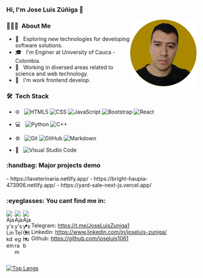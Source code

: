 ### Hi, I'm Jose Luis Zúñiga 👋

<img width="35%" align="right" alt="Github" src="https://github.com/joseluis1061/PortafolioJose/blob/main/src/assets/img/imagenFondoAmarillo.png" />

<h3> 👨🏻‍💻 &nbsp;About Me </h3>

- 🤔 &nbsp; Exploring new technologies for developing software solutions.
- 🎓 &nbsp; I'm Enginer at University of Cauca - Colombia.
- 💼 &nbsp; Working in diversed areas related to science and web technology.
- 🌱 &nbsp; I'm work frontend develop.

<h3> 🛠 &nbsp;Tech Stack</h3>

- 🌐 &nbsp;
  ![HTML5](https://img.shields.io/badge/-HTML5-333333?style=flat&logo=HTML5)
  ![CSS](https://img.shields.io/badge/-CSS-333333?style=flat&logo=CSS3&logoColor=1572B6)
  ![JavaScript](https://img.shields.io/badge/-JavaScript-333333?style=flat&logo=javascript)
  ![Bootstrap](https://img.shields.io/badge/-Bootstrap-333333?style=flat&logo=bootstrap&logoColor=563D7C)
  ![React](https://img.shields.io/badge/-React-333333?style=flat&logo=react)
  
- 💻 &nbsp;
  ![Python](https://img.shields.io/badge/-Python-333333?style=flat&logo=python)
  ![C++](https://img.shields.io/badge/-C++-333333?style=flat&logo=C%2B%2B&logoColor=00599C)
  
- ⚙️ &nbsp;
  ![Git](https://img.shields.io/badge/-Git-333333?style=flat&logo=git)
  ![GitHub](https://img.shields.io/badge/-GitHub-333333?style=flat&logo=github)
  ![Markdown](https://img.shields.io/badge/-Markdown-333333?style=flat&logo=markdown)
- 🔧 &nbsp;
  ![Visual Studio Code](https://img.shields.io/badge/-Visual%20Studio%20Code-333333?style=flat&logo=visual-studio-code&logoColor=007ACC)

<h3> :handbag: Major projects demo</h3>
- https://laveterinaria.netlify.app/
- https://bright-haupia-473906.netlify.app/
- https://yard-sale-next-js.vercel.app/

<h3> :eyeglasses: You cant find me in: </h3>

  <a href="https://t.me/JoseLuisZuniga1">
    <img align="left" alt="Ajay's Linkdein" width="22px" src="https://cdn.jsdelivr.net/npm/simple-icons@v3/icons/linkedin.svg" />
  </a>
  <a href="https://t.me/JoseLuisZuniga1">
    <img align="left" alt="Ajay's Telegram" width="22px" src="https://cdn.jsdelivr.net/npm/simple-icons@v3/icons/telegram.svg" />
  </a>
  <a href="https://github.com/joseluis1061">
    <img align="left" alt="Ajay's Github" width="22px" src="https://cdn.jsdelivr.net/npm/simple-icons@v3/icons/github.svg" />
  </a>
  <br />

- Telegram: https://t.me/JoseLuisZuniga1 
- Linkedin: https://www.linkedin.com/in/joseluis-zuniga/
- Github: https://github.com/joseluis1061

<br />
<br />

[![Top Langs](https://github-readme-stats.vercel.app/api/top-langs/?username=joseluis1061&layout=compact)](https://github.com/anuraghazra/github-readme-stats)







<!--
**joseluis1061/joseluis1061** is a ✨ _special_ ✨ repository because its `README.md` (this file) appears on your GitHub profile.

Here are some ideas to get you started:

- 🔭 I’m currently working on ...
- 🌱 I’m currently learning ...
- 👯 I’m looking to collaborate on ...
- 🤔 I’m looking for help with ...
- 💬 Ask me about ...
- 📫 How to reach me: ...
- 😄 Pronouns: ...
- ⚡ Fun fact: ...
-->
